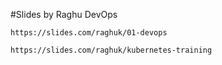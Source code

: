 #Slides by Raghu DevOps

```
https://slides.com/raghuk/01-devops
```
```
https://slides.com/raghuk/kubernetes-training
```
